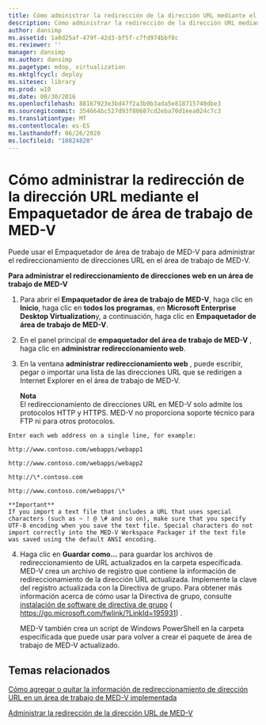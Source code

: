 ```yaml
---
title: Cómo administrar la redirección de la dirección URL mediante el Empaquetador de área de trabajo de MED-V
description: Cómo administrar la redirección de la dirección URL mediante el Empaquetador de área de trabajo de MED-V
author: dansimp
ms.assetid: 1a8d25af-479f-42d3-bf5f-c7fd974bbf8c
ms.reviewer: ''
manager: dansimp
ms.author: dansimp
ms.pagetype: mdop, virtualization
ms.mktglfcycl: deploy
ms.sitesec: library
ms.prod: w10
ms.date: 08/30/2016
ms.openlocfilehash: 88167923e3bd47f2a3b0b3ada5e818715740dbe3
ms.sourcegitcommit: 354664bc527d93f80687cd2eba70d1eea024c7c3
ms.translationtype: MT
ms.contentlocale: es-ES
ms.lasthandoff: 06/26/2020
ms.locfileid: "10824820"
---
```

# Cómo administrar la redirección de la dirección URL mediante el Empaquetador de área de trabajo de MED-V


Puede usar el Empaquetador de área de trabajo de MED-V para administrar el redireccionamiento de direcciones URL en el área de trabajo de MED-V.

**Para administrar el redireccionamiento de direcciones web en un área de trabajo de MED-V**

1.  Para abrir el **Empaquetador de área de trabajo de MED-V**, haga clic en **Inicio**, haga clic en **todos los programas**, en **Microsoft Enterprise Desktop Virtualization**y, a continuación, haga clic en **Empaquetador de área de trabajo de MED-V**.

2.  En el panel principal de **empaquetador del área de trabajo de MED-V** , haga clic en **administrar redireccionamiento web**.

3.  En la ventana **administrar redireccionamiento web** , puede escribir, pegar o importar una lista de las direcciones URL que se redirigen a Internet Explorer en el área de trabajo de MED-V.

    **Nota**  
    El redireccionamiento de direcciones URL en MED-V solo admite los protocolos HTTP y HTTPS. MED-V no proporciona soporte técnico para FTP ni para otros protocolos.



~~~
Enter each web address on a single line, for example:

http://www.contoso.com/webapps/webapp1

http://www.contoso.com/webapps/webapp2

http://\*.contoso.com

http://www.contoso.com/webapps/\*

**Important**  
If you import a text file that includes a URL that uses special characters (such as ~ ! @ \# and so on), make sure that you specify UTF-8 encoding when you save the text file. Special characters do not import correctly into the MED-V Workspace Packager if the text file was saved using the default ANSI encoding.
~~~



4. Haga clic en **Guardar como...** para guardar los archivos de redireccionamiento de URL actualizados en la carpeta especificada. MED-V crea un archivo de registro que contiene la información de redireccionamiento de la dirección URL actualizada. Implemente la clave del registro actualizada con la Directiva de grupo. Para obtener más información acerca de cómo usar la Directiva de grupo, consulte [instalación de software de directiva de grupo](https://go.microsoft.com/fwlink/?LinkId=195931) ( https://go.microsoft.com/fwlink/?LinkId=195931) .

   MED-V también crea un script de Windows PowerShell en la carpeta especificada que puede usar para volver a crear el paquete de área de trabajo de MED-V actualizado.

## Temas relacionados


[Cómo agregar o quitar la información de redireccionamiento de dirección URL en un área de trabajo de MED-V implementada](how-to-add-or-remove-url-redirection-information-in-a-deployed-med-v-workspace.md)

[Administrar la redirección de la dirección URL de MED-V](manage-med-v-url-redirection.md)









